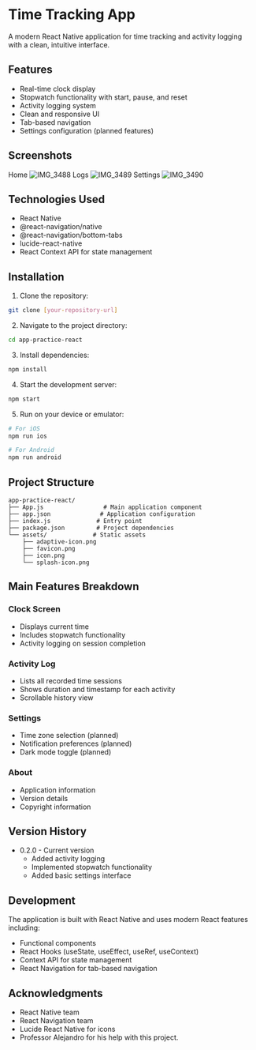# Time Tracking App

A modern React Native application for time tracking and activity logging with a clean, intuitive interface.

## Features

- Real-time clock display
- Stopwatch functionality with start, pause, and reset
- Activity logging system
- Clean and responsive UI
- Tab-based navigation
- Settings configuration (planned features)

## Screenshots
Home
![IMG_3488](https://github.com/user-attachments/assets/aa9bcc56-7016-43b5-b0dd-663a056cc10c)
Logs
![IMG_3489](https://github.com/user-attachments/assets/a30b0906-d80c-4234-b322-1693b99d51c5)
Settings
![IMG_3490](https://github.com/user-attachments/assets/bbc112a8-f8de-4919-a476-90a78d275479)

## Technologies Used

- React Native
- @react-navigation/native
- @react-navigation/bottom-tabs
- lucide-react-native
- React Context API for state management

## Installation

1. Clone the repository:
```bash
git clone [your-repository-url]
```

2. Navigate to the project directory:
```bash
cd app-practice-react
```

3. Install dependencies:
```bash
npm install
```

4. Start the development server:
```bash
npm start
```

5. Run on your device or emulator:
```bash
# For iOS
npm run ios

# For Android
npm run android
```

## Project Structure

```
app-practice-react/
├── App.js                 # Main application component
├── app.json              # Application configuration
├── index.js             # Entry point
├── package.json         # Project dependencies
└── assets/             # Static assets
    ├── adaptive-icon.png
    ├── favicon.png
    ├── icon.png
    └── splash-icon.png
```

## Main Features Breakdown

### Clock Screen
- Displays current time
- Includes stopwatch functionality
- Activity logging on session completion

### Activity Log
- Lists all recorded time sessions
- Shows duration and timestamp for each activity
- Scrollable history view

### Settings
- Time zone selection (planned)
- Notification preferences (planned)
- Dark mode toggle (planned)

### About
- Application information
- Version details
- Copyright information

## Version History

- 0.2.0 - Current version
  - Added activity logging
  - Implemented stopwatch functionality
  - Added basic settings interface

## Development

The application is built with React Native and uses modern React features including:
- Functional components
- React Hooks (useState, useEffect, useRef, useContext)
- Context API for state management
- React Navigation for tab-based navigation

## Acknowledgments

- React Native team
- React Navigation team
- Lucide React Native for icons
- Professor Alejandro for his help with this project.
